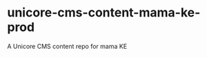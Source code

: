 unicore-cms-content-mama-ke-prod
================================

A Unicore CMS content repo for mama KE
